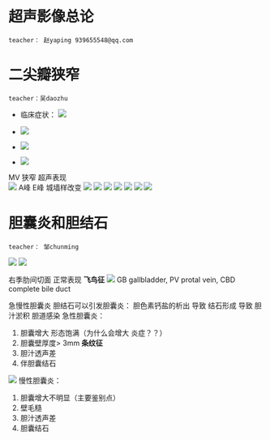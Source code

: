 # 超声影像总论
	teacher： 赵yaping 939655548@qq.com
# 二尖瓣狭窄
	teacher：吴daozhu

- 临床症状：
![](http://os9j59rou.bkt.clouddn.com/7b231448b7dbf226634412f2160c8554.png)

- ![](http://os9j59rou.bkt.clouddn.com/547804a2ac00ab355ba5b6ba17073c85.png)

- ![](http://os9j59rou.bkt.clouddn.com/c1bab762d29d53ed4a3454f62be23d98.png)
- ![](http://os9j59rou.bkt.clouddn.com/4490ee02056d604009e0afc742252cb6.png)

MV 狭窄 超声表现  
![](http://os9j59rou.bkt.clouddn.com/d04dfb5e8e17baffa95008a804eba687.png)
A峰 E峰
城墙样改变 ![](http://os9j59rou.bkt.clouddn.com/dbf22a8b4366bc967333dad37d003462.png)
![](http://os9j59rou.bkt.clouddn.com/e6fbce05db4e394358e755badb4951f7.png)
![](http://os9j59rou.bkt.clouddn.com/93f9b7b1c3f8790e3c5b0a61dd528268.png)
![](http://os9j59rou.bkt.clouddn.com/7289f0eaf35e6d8b7ca0c0af4eb0c3f6.png)
![](http://os9j59rou.bkt.clouddn.com/2aefed759ac43d797f382973b341bf78.png)
![](http://os9j59rou.bkt.clouddn.com/6220d4bbc26ba4cbf28807bf1a31bc33.png)
![](http://os9j59rou.bkt.clouddn.com/e9fcc118d84e66e485ec23e9d1521b85.png)

# 胆囊炎和胆结石
	teacher： 邹chunming
![](http://os9j59rou.bkt.clouddn.com/016fc3f43a8bd10c435f20751c330d86.png)
![](http://os9j59rou.bkt.clouddn.com/3751ed2aaa0de0eaa0b64094f2e7a344.png)

右季肋间切面 正常表现 **飞鸟征**
![](http://os9j59rou.bkt.clouddn.com/7d579ae66889349388da6ec852ff1b0b.png)
GB gallbladder, PV protal vein, CBD complete bile duct

急慢性胆囊炎
胆结石可以引发胆囊炎： 胆色素钙盐的析出 导致 结石形成 导致 胆汁淤积 胆道感染
急性胆囊炎：
1. 胆囊增大 形态饱满（为什么会增大 炎症？？）
2. 胆囊壁厚度> 3mm **条纹征**
3. 胆汁透声差
4. 伴胆囊结石

![](http://os9j59rou.bkt.clouddn.com/98cdf79f1f24291afdd8333f651db6ee.png)
慢性胆囊炎：
1. 胆囊增大不明显（主要鉴别点）
2. 壁毛糙
3. 胆汁透声差
4. 胆囊结石
